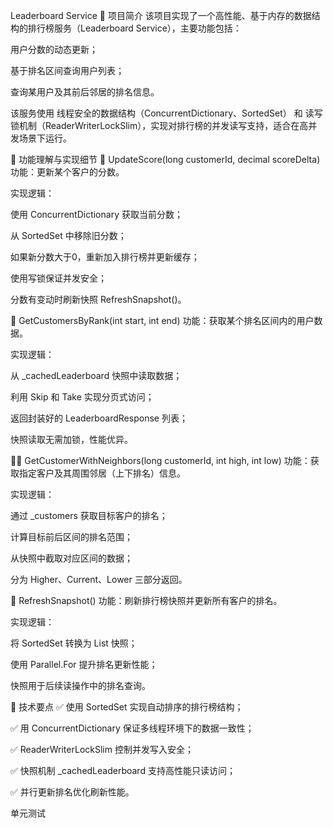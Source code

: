 Leaderboard Service
📌 项目简介
该项目实现了一个高性能、基于内存的数据结构的排行榜服务（Leaderboard Service），主要功能包括：

用户分数的动态更新；

基于排名区间查询用户列表；

查询某用户及其前后邻居的排名信息。

该服务使用 线程安全的数据结构（ConcurrentDictionary、SortedSet） 和 读写锁机制（ReaderWriterLockSlim），实现对排行榜的并发读写支持，适合在高并发场景下运行。

🧠 功能理解与实现细节
🔄 UpdateScore(long customerId, decimal scoreDelta)
功能：更新某个客户的分数。

实现逻辑：

使用 ConcurrentDictionary 获取当前分数；

从 SortedSet 中移除旧分数；

如果新分数大于0，重新加入排行榜并更新缓存；

使用写锁保证并发安全；

分数有变动时刷新快照 RefreshSnapshot()。

🧮 GetCustomersByRank(int start, int end)
功能：获取某个排名区间内的用户数据。

实现逻辑：

从 _cachedLeaderboard 快照中读取数据；

利用 Skip 和 Take 实现分页式访问；

返回封装好的 LeaderboardResponse 列表；

快照读取无需加锁，性能优异。

🧍‍♂️ GetCustomerWithNeighbors(long customerId, int high, int low)
功能：获取指定客户及其周围邻居（上下排名）信息。

实现逻辑：

通过 _customers 获取目标客户的排名；

计算目标前后区间的排名范围；

从快照中截取对应区间的数据；

分为 Higher、Current、Lower 三部分返回。

🧹 RefreshSnapshot()
功能：刷新排行榜快照并更新所有客户的排名。

实现逻辑：

将 SortedSet 转换为 List 快照；

使用 Parallel.For 提升排名更新性能；

快照用于后续读操作中的排名查询。

🧰 技术要点
✅ 使用 SortedSet 实现自动排序的排行榜结构；

✅ 用 ConcurrentDictionary 保证多线程环境下的数据一致性；

✅ ReaderWriterLockSlim 控制并发写入安全；

✅ 快照机制 _cachedLeaderboard 支持高性能只读访问；

✅ 并行更新排名优化刷新性能。

单元测试
